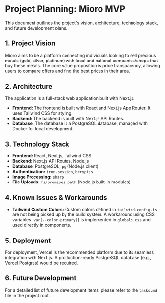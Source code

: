 # Project Planning: Mioro MVP

This document outlines the project's vision, architecture, technology stack, and future development plans.

## 1. Project Vision

Mioro aims to be a platform connecting individuals looking to sell precious metals (gold, silver, platinum) with local and national companies/shops that buy these metals. The core value proposition is price transparency, allowing users to compare offers and find the best prices in their area.

## 2. Architecture

The application is a full-stack web application built with Next.js.

- **Frontend:** The frontend is built with React and Next.js App Router. It uses Tailwind CSS for styling.
- **Backend:** The backend is built with Next.js API Routes.
- **Database:** The database is a PostgreSQL database, managed with Docker for local development.

## 3. Technology Stack

- **Frontend:** React, Next.js, Tailwind CSS
- **Backend:** Next.js API Routes, Node.js
- **Database:** PostgreSQL, `pg` (Node.js client)
- **Authentication:** `iron-session`, `bcryptjs`
- **Image Processing:** `sharp`
- **File Uploads:** `fs/promises`, `path` (Node.js built-in modules)

## 4. Known Issues & Workarounds

- **Tailwind Custom Colors:** Custom colors defined in `tailwind.config.ts` are not being picked up by the build system. A workaround using CSS variables (`var(--color-primary)`) is implemented in `globals.css` and used directly in components.

## 5. Deployment

For deployment, Vercel is the recommended platform due to its seamless integration with Next.js. A production-ready PostgreSQL database (e.g., Vercel Postgres) would be required.

## 6. Future Development

For a detailed list of future development items, please refer to the `tasks.md` file in the project root.
